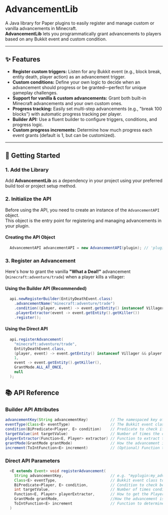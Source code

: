 # AdvancementLib

A Java library for Paper plugins to easily register and manage custom or vanilla advancements in Minecraft.  
**AdvancementLib** lets you programmatically grant advancements to players based on any Bukkit event and custom condition.

---

## ✨ Features
- **Register custom triggers:** Listen for any Bukkit event (e.g., block break, entity death, player action) as an advancement trigger.
- **Custom conditions:** Define your own logic to decide when an advancement should progress or be granted—perfect for unique gameplay challenges.
- **Support for vanilla & custom advancements:** Grant both built-in Minecraft advancements and your own custom ones.
- **Progress tracking:** Easily set multi-step advancements (e.g., "break 100 blocks") with automatic progress tracking per player.
- **Builder API:** Use a fluent builder to configure triggers, conditions, and progress logic.
- **Custom progress increments:** Determine how much progress each event grants (default is 1, but can be customized).

---

## 🚀 Getting Started

### 1. Add the Library

Add **AdvancementLib** as a dependency in your project using your preferred build tool or project setup method.

### 2. Initialize the API

Before using the API, you need to create an instance of the `AdvancementAPI` object.  
This object is the entry point for registering and managing advancements in your plugin.

#### Creating the API Object

```java
  AdvancementAPI advancementAPI = new AdvancementAPI(plugin); // 'plugin' is your JavaPlugin instance
```

### 3. Register an Advancement
Here's how to grant the vanilla **"What a Deal!"** advancement (`minecraft:adventure/trade`) when a player kills a villager:

#### Using the Builder API (Recommended)
```java
  api.newRegisterBuilder(EntityDeathEvent.class)
    .advancementName("minecraft:adventure/trade")
    .condition((player, event) -> event.getEntity() instanceof Villager && player != null)
    .playerExtractor(event -> event.getEntity().getKiller())
    .register();
```

#### Using the Direct API
```java
  api.registerAdvancement(
    "minecraft:adventure/trade",
    EntityDeathEvent.class,
    (player, event) -> event.getEntity() instanceof Villager && player != null,
    1,
    event -> event.getEntity().getKiller(),
    GrantMode.ALL_AT_ONCE,
    null
  );
```

## 📚 API Reference

### Builder API Attributes
```java
advancementKey(String advancementKey)          // The namespaced key of the advancement (e.g. "minecraft:adventure/trade")
eventType(Class<E> eventType)                  // The Bukkit event class to listen for
condition(BiPredicate<Player, E> condition)    // Predicate to check if the event should count for progress
targetValue(int targetValue)                   // Number of times the condition must be met before granting the advancement
playerExtractor(Function<E, Player> extractor) // Function to extract the Player from the event
grantMode(GrantMode grantMode)                 // How the advancement is granted: ALL_AT_ONCE or STEP_BY_STEP
increment(ToIntFunction<E> increment)          // (Optional) Function to determine progress per event. Defaults to 1 if null
```

### Direct API Parameters
```java
  <E extends Event> void registerAdvancement(
    String advancementKey,                     // e.g. "myplugin:my_advancement"
    Class<E> eventType,                        // Bukkit event class to listen for
    BiPredicate<Player, E> condition,          // Condition to check before progressing
    int targetValue,                           // Number of times condition must be met
    Function<E, Player> playerExtractor,       // How to get the Player from the event
    GrantMode grantMode,                       //How the advancement is granted: ALL_AT_ONCE or STEP_BY_STEP
    ToIntFunction<E> increment                 // Function to determine progress per event. Defaults to 1 if null
  )
```
